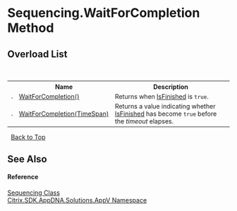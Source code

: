 # Sequencing.WaitForCompletion Method 
 


## Overload List
&nbsp;<table><tr><th></th><th>Name</th><th>Description</th></tr><tr><td>![Public method](media/pubmethod.gif "Public method")</td><td><a href="04db2a0f-b50e-757e-a11b-5349f2652d96">WaitForCompletion()</a></td><td>
Returns when <a href="5bf5267e-4647-ad54-56d9-0cc463737c55">IsFinished</a> is `true`.</td></tr><tr><td>![Public method](media/pubmethod.gif "Public method")</td><td><a href="cd64f0a7-a9c9-eaa7-933d-ad46c8b8eae6">WaitForCompletion(TimeSpan)</a></td><td>
Returns a value indicating whether <a href="5bf5267e-4647-ad54-56d9-0cc463737c55">IsFinished</a> has become `true` before the *timeout* elapses.</td></tr></table>&nbsp;
<a href="#sequencing.waitforcompletion-method">Back to Top</a>

## See Also


#### Reference
<a href="e4a53a8f-f41d-538f-ea6c-8e8d13e3e7cd">Sequencing Class</a><br /><a href="a638ea88-d709-bd82-5735-d58961438ce5">Citrix.SDK.AppDNA.Solutions.AppV Namespace</a><br />